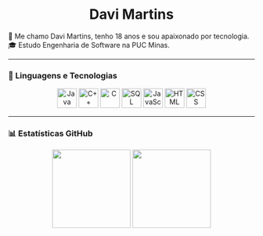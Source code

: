 <h1 align="center">Davi Martins</h1>

  👋 Me chamo Davi Martins, tenho 18 anos e sou apaixonado por tecnologia.<br>
  🎓 Estudo Engenharia de Software na PUC Minas.<br>

---

### 🧠 Linguagens e Tecnologias
<div align="center">
  <img height="40" src="https://cdn.jsdelivr.net/gh/devicons/devicon/icons/java/java-original.svg" alt="Java" />
  <img height="40" src="https://cdn.jsdelivr.net/gh/devicons/devicon/icons/cplusplus/cplusplus-original.svg" alt="C++" />
  <img height="40" src="https://cdn.jsdelivr.net/gh/devicons/devicon/icons/c/c-original.svg" alt="C" />
  <img height="40" src="https://cdn.jsdelivr.net/gh/devicons/devicon/icons/mysql/mysql-original.svg" alt="SQL" />
  <img height="40" src="https://cdn.jsdelivr.net/gh/devicons/devicon/icons/javascript/javascript-original.svg" alt="JavaScript" />
  <img height="40" src="https://cdn.jsdelivr.net/gh/devicons/devicon/icons/html5/html5-original.svg" alt="HTML" />
  <img height="40" src="https://cdn.jsdelivr.net/gh/devicons/devicon/icons/css3/css3-original.svg" alt="CSS" />
</div>

---

### 📊 Estatísticas GitHub
<div align="center">
  <img height="160" src="https://github-readme-stats.vercel.app/api?username=davimartins27&show_icons=true&theme=tokyonight&count_private=true" />
  <img height="160" src="https://github-readme-stats.vercel.app/api/top-langs/?username=davimartins27&layout=compact&theme=tokyonight" />
</div>

